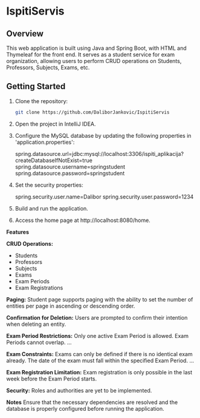 # IspitiServis

## Overview
This web application is built using Java and Spring Boot, with HTML and Thymeleaf for the front end. It serves as a student service for exam organization, allowing users to perform CRUD operations on Students, Professors, Subjects, Exams, etc.

## Getting Started
1. 	Clone the repository:
	```bash
	git clone https://github.com/DaliborJankovic/IspitiServis
2.	Open the project in IntelliJ IDEA.
3.	Configure the MySQL database by updating the following properties in 
	'application.properties':
	
	spring.datasource.url=jdbc:mysql://localhost:3306/ispiti_aplikacija?createDatabaseIfNotExist=true
	spring.datasource.username=springstudent
	spring.datasource.password=springstudent
	
4.	Set the security properties:

	spring.security.user.name=Dalibor
	spring.security.user.password=1234
	
5.	Build and run the application.

6.	Access the home page at http://localhost:8080/home.

**Features**

**CRUD Operations:**
- Students
- Professors
- Subjects
- Exams
- Exam Periods
- Exam Registrations

**Paging:**
Student page supports paging with the ability to set the number of entities per page in ascending or descending order.

**Confirmation for Deletion:**
Users are prompted to confirm their intention when deleting an entity.

**Exam Period Restrictions:**
Only one active Exam Period is allowed.
Exam Periods cannot overlap.
...

**Exam Constraints:**
Exams can only be defined if there is no identical exam already.
The date of the exam must fall within the specified Exam Period.
...

**Exam Registration Limitation:**
Exam registration is only possible in the last week before the Exam Period starts.

**Security:**
Roles and authorities are yet to be implemented.

**Notes**
Ensure that the necessary dependencies are resolved and the database is properly configured before running the application.